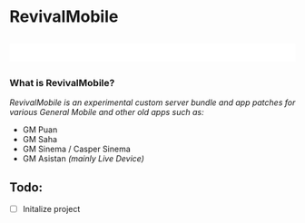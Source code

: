 # RevivalMobile
![RevivalMobile logo](assets/logo.png)
---
### What is RevivalMobile?
*RevivalMobile is an experimental custom server bundle and app patches for various General Mobile and other old apps such as:*
- GM Puan
- GM Saha
- GM Sinema / Casper Sinema
- GM Asistan *(mainly Live Device)*

## Todo:

- [ ] Initalize project
